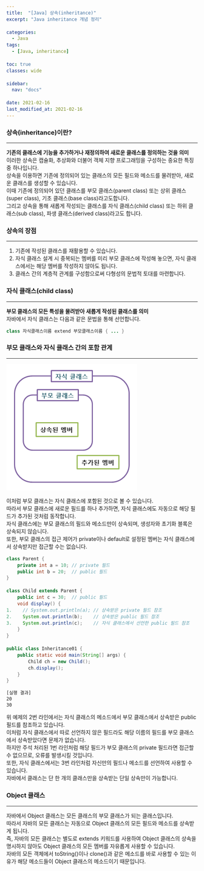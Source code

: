 ```yaml
---
title:  "[Java] 상속(inheritance)"
excerpt: "Java inheritance 개념 정리"

categories:
  - Java
tags:
  - [Java, inheritance]

toc: true
classes: wide

sidebar:
  nav: "docs"
 
date: 2021-02-16
last_modified_at: 2021-02-16
---
```


### 상속(inheritance)이란?
---
**기존의 클래스에 기능을 추가하거나 재정의하여 새로운 클래스를 정의하는 것을 의미**<br>
이러한 상속은 캡슐화, 추상화와 더불어 객체 지향 프로그래밍을 구성하는 중요한 특징 중 하나입니다.<br>
상속을 이용하면 기존에 정의되어 있는 클래스의 모든 필드와 메소드를 물려받아, 새로운 클래스를 생성할 수 있습니다.<br>
이때 기존에 정의되어 있던 클래스를 부모 클래스(parent class) 또는 상위 클래스(super class), 기초 클래스(base class)라고도합니다.<br>
그리고 상속을 통해 새롭게 작성되는 클래스를 자식 클래스(child class) 또는 하위 클래스(sub class), 파생 클래스(derived class)라고도 합니다.

### 상속의 장점
---
1. 기존에 작성된 클래스를 재활용할 수 있습니다.
2. 자식 클래스 설계 시 중복되는 멤버를 미리 부모 클래스에 작성해 놓으면, 자식 클래스에서는 해당 멤버를 작성하지 않아도 됩니다.
3. 클래스 간의 계층적 관계를 구성함으로써 다형성의 문법적 토대를 마련합니다.

### 자식 클래스(child class)
---
**부모 클래스의 모든 특성을 물려받아 새롭게 작성된 클래스를 의미**<br>
자바에서 자식 클래스는 다음과 같은 문법을 통해 선언합니다.

```java
class 자식클래스이름 extend 부모클래스이름 { ... }
```
 
### 부모 클래스와 자식 클래스 간의 포함 관계
---

![Spring_inheritance_child](/imgsrc/Spring_inheritance_child.png)

이처럼 부모 클래스는 자식 클래스에 포함된 것으로 볼 수 있습니다.<br>
따라서 부모 클래스에 새로운 필드를 하나 추가하면, 자식 클래스에도 자동으로 해당 필드가 추가된 것처럼 동작합니다.<br>
자식 클래스에는 부모 클래스의 필드와 메소드만이 상속되며, 생성자와 초기화 블록은 상속되지 않습니다.<br>
또한, 부모 클래스의 접근 제어가 private이나 default로 설정된 멤버는 자식 클래스에서 상속받지만 접근할 수는 없습니다.

```java
class Parent {
    private int a = 10; // private 필드
    public int b = 20;  // public 필드
}

class Child extends Parent {
    public int c = 30;  // public 필드
    void display() {
1.    // System.out.println(a); // 상속받은 private 필드 참조
2.    System.out.println(b);    // 상속받은 public 필드 참조
3.    System.out.println(c);    // 자식 클래스에서 선언한 public 필드 참조
    }
}

public class Inheritance01 {
    public static void main(String[] args) {
        Child ch = new Child();
        ch.display();
    }
}
```

```
[실행 결과]
20
30
```

위 예제의 2번 라인에서는 자식 클래스의 메소드에서 부모 클래스에서 상속받은 public 필드를 참조하고 있습니다.<br>
이처럼 자식 클래스에서 따로 선언하지 않은 필드라도 해당 이름의 필드를 부모 클래스에서 상속받았다면 문제가 없습니다.<br>
하지만 주석 처리된 1번 라인처럼 해당 필드가 부모 클래스의 private 필드라면 접근할 수 없으므로, 오류를 발생시킬 것입니다.<br>
또한, 자식 클래스에서는 3번 라인처럼 자신만의 필드나 메소드를 선언하여 사용할 수 있습니다.<br>
자바에서 클래스는 단 한 개의 클래스만을 상속받는 단일 상속만이 가능합니다.

### Object 클래스
---
자바에서 Object 클래스는 모든 클래스의 부모 클래스가 되는 클래스입니다.<br>
따라서 자바의 모든 클래스는 자동으로 Object 클래스의 모든 필드와 메소드를 상속받게 됩니다.<br>
즉, 자바의 모든 클래스는 별도로 extends 키워드를 사용하여 Object 클래스의 상속을 명시하지 않아도 Object 클래스의 모든 멤버를 자유롭게 사용할 수 있습니다.<br>
자바의 모든 객체에서 toString()이나 clone()과 같은 메소드를 바로 사용할 수 있는 이유가 해당 메소드들이 Object 클래스의 메소드이기 때문입니다.